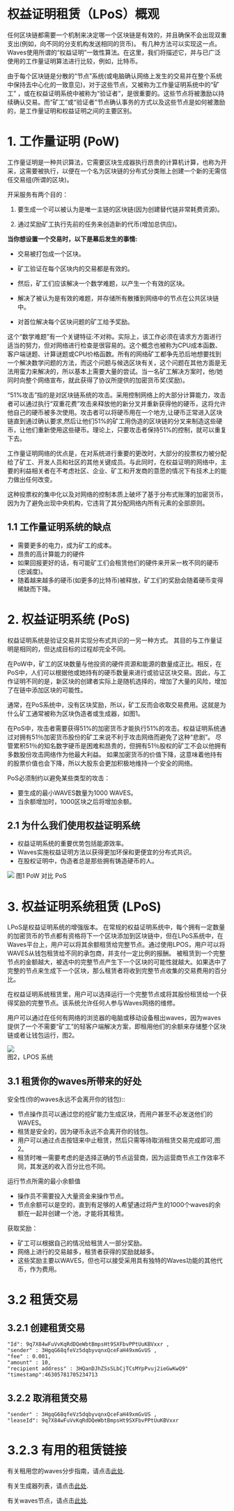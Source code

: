 # 权益证明租赁（LPoS）概观

任何区块链都需要一个机制来决定哪一个区块链是有效的，并且确保不会出现双重支出\(例如，向不同的分支机构发送相同的货币\)。 有几种方法可以实现这一点。
Waves使用所谓的“权益证明”一致性算法。在这里，我们将描述它，并与已广泛使用的工作量证明算法进行比较，例如，比特币。

由于每个区块链是分散的“节点”系统\(或电脑确认网络上发生的交易并在整个系统中保持去中心化的一致意见\)，对于这些节点，又被称为工作量证明系统中的“矿工” ，或在权益证明系统中被称为“验证者”，是很重要的。这些节点将被激励以持续确认交易。而“矿工”或“验证者”节点确认事务的方式以及这些节点是如何被激励的，是工作量证明和权益证明之间的主要区别。

# 1. 工作量证明 \(PoW\) 

工作量证明是一种共识算法，它需要区块生成器执行昂贵的计算机计算，也称为开采，这需要被执行，以便在一个名为区块链的分布式分类账上创建一个新的无需信任交易组\(所谓的区块\)。

开采服务有两个目的：

1. 要生成一个可以被认为是唯一主链的区块链\(因为创建替代链非常耗费资源\)。

2. 通过奖励矿工执行先前的任务来创造新的代币\(增加总供应\)。

**当你想设置一个交易时，以下是幕后发生的事情:**

* 交易被打包成一个区块。

* 矿工验证在每个区块内的交易都是有效的。

* 然后，矿工们应该解决一个数学难题，以产生一个有效的区块。

* 解决了被认为是有效的难题，并存储所有散播到网络中的节点在公共区块链中。

* 对首位解决每个区块问题的矿工给予奖励。

这个“数学难题”有一个关键特征:不对称。实际上，该工作必须在请求方方面进行适当的努力，但对网络进行检查是很容易的。这个概念也被称为CPU成本函数、客户端谜题、计算谜题或CPU价格函数。所有的网络矿工都争先恐后地想要找到一个解决数学问题的方法，而这个问题与候选区块有关，这个问题在其他方面是无法用蛮力来解决的，所以基本上需要大量的尝试。当一名矿工解决方案时，他/她同时向整个网络宣布，就此获得了协议所提供的加密货币奖\(奖励\)。

“51%攻击”指的是对区块链系统的攻击。采用控制网络上的大部分计算能力，攻击者可以通过执行“双重花费”攻击来释放他的新分叉并重新获得他的硬币，这将允许他自己的硬币被多次使用。攻击者可以将硬币用在一个地方,让硬币正常进入区块链直到通过确认要求,然后让他们51%的矿工用伪造的区块链的分叉来制造这些硬币，让他们重新使用这些硬币。理论上，只要攻击者保持51%的控制，就可以重复下去。

工作量证明网络的优点是，在对系统进行重要的更改时，大部分的投票权力被分配给了矿工、开发人员和社区的其他关键成员。与此同时，在权益证明的网络中，主要的利益相关者在不考虑社区、企业、矿工和开发商的意愿的情况下有技术上的能力做出任何改变。

这种投票权的集中化以及对网络的控制本质上破坏了基于分布式账薄的加密货币，因为为了避免出现中央机构，它违背了其分配网络内所有元素的全部原则。

## 1.1 工作量证明系统的缺点 

* 需要更多的电力，成为矿工的成本。
* 昂贵的高计算能力的硬件
* 如果回报更好的话，有可能矿工们会租赁他们的硬件来开采一枚不同的硬币\(忠诚度\)。
* 随着越来越多的硬币\(如更多的比特币\)被释放，矿工们的奖励会随着硬币变得稀缺而下降。

# 2. 权益证明系统 \(PoS\) 

权益证明系统是验证交易并实现分布式共识的一另一种方式。 其目的与工作量证明是相同的，但达成目标的过程却完全不同。

在PoW中，矿工的区块数量与他投资的硬件资源和能源的数量成正比。相反，在PoS中，人们可以根据他或她持有的硬币数量来进行或验证区块交易。因此，与工作证明不同的是，新区块的创建者实际上是随机选择的，增加了大量的风险，增加了在链中添加区块的可能性。

通常，在PoS系统中，没有区块奖励，所以，矿工反而会收取交易费用。这就是为什么矿工通常被称为区块伪造者或生成器，如图1。

在PoS中，攻击者需要获得51%的加密货币才能执行51%的攻击。权益证明系统通过对拥有51％加密货币股份的矿工来说不利于攻击网络而避免了这种“悲剧”。 尽管累积51％的知名数字硬币是困难和昂贵的，但拥有51％股权的矿工不会以他拥有多数股份攻击网络作为他最大利益。 如果加密货币的价值下降，这意味着他持有的股票价值也会下降，所以大股东会更加积极地维持一个安全的网络。

PoS必须制约以避免某些类型的攻击：

* 要生成的最小WAVES数量为1000 WAVES。
* 当余额增加时，1000区块之后将增加余额。

## 2.1 为什么我们使用权益证明系统 

* 权益证明系统的重要优势包括能源效率。
* Waves实施权益证明方法以获得更加环保和更便宜的分布式共识。
* 在股权证明中，伪造者总是那些拥有铸造硬币的人。

![](/_assets/PoW.png) 图1 PoW 对比 PoS

# 3. 权益证明系统租赁 \(LPoS\) 

LPoS是权益证明系统的增强版本。 在常规的权益证明系统中，每个拥有一定数量的加密货币的节点都有资格将下一个区块添加到区块链中，但在LPoS系统中，在Waves平台上，用户可以将其余额租赁给完整节点。通过使用LPOS，用户可以将WAVES从钱包租赁给不同的承包商，并支付一定比例的报酬。 被租赁到一个完整节点的金额越大，被选中的完整节点产生下一个区块的可能性就越大。如果选中了完整的节点来生成下一个区块，那么租赁者将收到完整节点收集的交易费用的百分比。

在权益证明系统租赁里，用户可以选择运行一个完整节点或将其股份租赁给一个获得奖励的完整节点。该系统允许任何人参与Waves网络的维修。

用户可以通过在任何有网络的浏览器的电脑或移动设备租出waves，因为waves提供了一个不需要“矿工”的轻客户端解决方案，即租用他们的余额来存储整个区块链或者让钱包运行，图2。

![](/_assets/Webp.net-resizeimage-2.jpg)  
图2，LPOS 系统

## 3.1 租赁你的waves所带来的好处 

安全性\(你的waves永远不会离开你的钱包\)::

* 节点操作员可以通过您的挖矿能力生成区块，而用户甚至不必发送他们的WAVES。
* 租赁是安全的，因为硬币永远不会离开你的钱包。
* 用户可以通过点击按钮来中止租赁，然后只需等待取消租赁交易完成即可,图2。
* 租赁时唯一需要考虑的是选择正确的节点运营商，因为运营商节点工作效率不同，其发送的收入百分比也不同。

运行节点所需的最小余额值

* 操作员不需要投入大量资金来操作节点。
* 节点余额可以是空的，直到有足够的人希望通过将产生的1000个waves的余额在一起并创建一个池，才能将其租赁。

获取奖励：

* 矿工可以根据自己的情况给租赁人一部分奖励。
* 网络上进行的交易越多，租赁者获得的奖励就越多。
* 这些奖励主要以WAVES，但也可以接受采用具有独特的Waves功能的其他代币，作为费用。

# 3.2 租赁交易 

## 3.2.1 创建租赁交易 

```
"Id": 9q7X84wFuVvKqRdDQeWbtBmpsHt9SXFbvPPtUuKBVxxr ,
"sender" : 3HgqG68qfeVz5dqbyvqnxQceFaH49xmGvUS ,
"fee" : 0.001,
"amount" : 10,
"recipient address" : 3HQanDJhZSsSLbCjTCsMYpPvuj2ieGwKwQ9"
"timestamp":46305781705234713
```

## 3.2.2 取消租赁交易 

```
"sender" : 3HgqG68qfeVz5dqbyvqnxQceFaH49xmGvUS ,
"leaseId": 9q7X84wFuVvKqRdDQeWbtBmpsHt9SXFbvPPtUuKBVxxr
```

# 3.2.3 有用的租赁链接 

有关租用您的waves分步指南，请点击[此处](/waves-client/account-management/waves-leasing.md).

有关生成器列表，请点击[此处](http://dev.pywaves.org/generators/).

有关waves节点，请点击[此处](https://wavesplatform.com/leasing#nodes).
